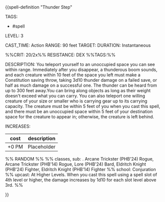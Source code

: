 
{{spell-definition "Thunder Step"

TAGS: 
  - #spell

LEVEL: 3

CAST_TIME: Action
RANGE: 90 feet
TARGET: 
DURATION: Instantaneous

%%CRIT: 20/2x%%
RESISTANCE: DEX
%%TAGS:%%

DESCRIPTION:
You teleport yourself to an unoccupied space you can see within range. Immediately after you disappear, a thunderous boom sounds, and each creature within 10 feet of the space you left must make a Constitution saving throw, taking 3d10 thunder damage on a failed save, or half as much damage on a successful one. The thunder can be heard from up to 300 feet away.You can bring along objects as long as their weight doesn't exceed what you can carry. You can also teleport one willing creature of your size or smaller who is carrying gear up to its carrying capacity. The creature must be within 5 feet of you when you cast this spell, and there must be an unoccupied space within 5 feet of your destination space for the creature to appear in; otherwise, the creature is left behind.

INCREASES:

| cost | description |
| ---- | ----------- |
| +0 PM     |    Placeholder        |


%% RANDOM
%%
%% classes, sub: . Arcane Trickster (PHB'24) Rogue, Arcane Trickster (PHB'14) Rogue, Lore (PHB'24) Bard, Eldritch Knight (PHB'24) Fighter, Eldritch Knight (PHB'14) Fighter
%% school: Conjuration
%% upcast: At Higher Levels. When you cast this spell using a spell slot of 4th level or higher, the damage increases by 1d10 for each slot level above 3rd.
%%


}}